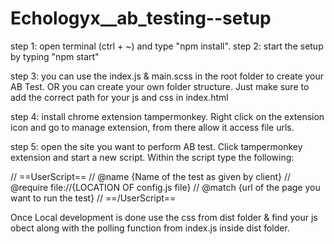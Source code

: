 # Echologyx\_\_ab_testing--setup

step 1: open terminal (ctrl + ~) and type "npm install".
step 2: start the setup by typing "npm start"

step 3: you can use the index.js & main.scss in the root folder to create your AB Test. OR you can create your own folder structure. Just make sure to add the correct path for your js and css in index.html

step 4: install chrome extension tampermonkey. Right click on the extension icon and go to manage extension, from there allow it access file urls.

step 5: open the site you want to perform AB test. Click tampermonkey extension and start a new script. Within the script type the following:

// ==UserScript==
// @name {Name of the test as given by client}
// @require file://{LOCATION OF config.js file}
// @match {url of the page you want to run the test}
// ==/UserScript==

Once Local development is done use the css from dist folder & find your js obect along with the polling function from index.js inside dist folder.
